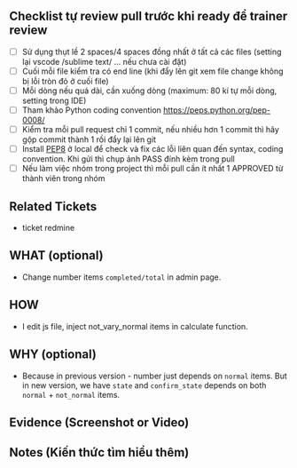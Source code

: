 ## Checklist tự review pull trước khi ready để trainer review

-   [ ] Sử dụng thụt lề 2 spaces/4 spaces đồng nhất ở tất cả các files (setting lại vscode /sublime text/ ... nếu chưa cài đặt)
-   [ ] Cuối mỗi file kiểm tra có end line (khi đẩy lên git xem file change không bị lỗi tròn đỏ ở cuối file)
-   [ ] Mỗi dòng nếu quá dài, cần xuống dòng (maximum: 80 kí tự mỗi dòng, setting trong IDE)
-   [ ] Tham khảo Python coding convention https://peps.python.org/pep-0008/
-   [ ] Kiểm tra mỗi pull request chỉ 1 commit, nếu nhiều hơn 1 commit thì hãy gộp commit thành 1 rồi đẩy lại lên git
-   [ ] Install [PEP8](https://pypi.org/project/pep8/) ở local để check và fix các lỗi liên quan đến syntax, coding convention. Khi gửi thì chụp ảnh PASS đính kèm trong pull
-   [ ] Nếu làm việc nhóm trong project thì mỗi pull cần ít nhất 1 APPROVED từ thành viên trong nhóm

## Related Tickets

-   ticket redmine

## WHAT (optional)

-   Change number items `completed/total` in admin page.

## HOW

-   I edit js file, inject not_vary_normal items in calculate function.

## WHY (optional)

-   Because in previous version - number just depends on `normal` items. But in new version, we have `state` and `confirm_state` depends on both `normal` + `not_normal` items.

## Evidence (Screenshot or Video)

## Notes (Kiến thức tìm hiểu thêm)
